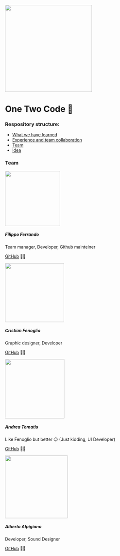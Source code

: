 <img title="" src="https://cdn.discordapp.com/attachments/816631707817869323/816632585970122752/LogoPNG.png" alt="" data-align="center" width="286">

# One Two Code :unicorn:

### Respository structure:
* [What we have learned](https://github.com/PCTO-OneTwoCode/about-us/blob/main/WhatWeLearned.md)
* [Experience and team collaboration](https://github.com/PCTO-OneTwoCode/about-us/blob/main/ExperienceAndCollaboration.md)
* [Team](https://github.com/PCTO-OneTwoCode/about-us/blob/main/README.md)
* [Idea](https://github.com/PCTO-OneTwoCode/about-us/blob/main/Idea.md)

### Team

<img src="https://avatars.githubusercontent.com/u/55100628?s=400&u=207d3db106c04fea7bcae256f3cf7162f192415e&v=4" title="" alt="" width="181"> 

##### Filippo Ferrando

Team manager, Developer, Github mainteiner

[GitHub](https://github.com/filippo-ferrando) :man_mechanic:

<img src="https://avatars.githubusercontent.com/u/55739443?s=400&u=7a97544d3dab0d04bc85dc41a82ce3014c7b52d2&v=4" title="" alt="" width="194">

##### Cristian Fenoglio

Graphic designer, Developer

[GitHub](https://github.com/CristianFenoglio) :rainbow_flag:

<img src="https://avatars.githubusercontent.com/u/58698567?s=400&u=a9539a6d1266e0ae156a93b42e6e04c911e09fc1&v=4" title="" alt="" width="195">

##### Andrea Tomatis

Like Fenoglio but better :wink:
(Just kidding, UI Developer)

[GitHub](https://github.com/Andrea-Tomatis) :man_firefighter:

<img src="https://avatars.githubusercontent.com/u/61047024?s=400&u=454b9e6dc1027052991f0cf4166d10a51a600846&v=4" title="" alt="" width="206">

##### Alberto Alpigiano

Developer, Sound Designer

[GitHub](https://github.com/AlbyAa03) :man_farmer:
